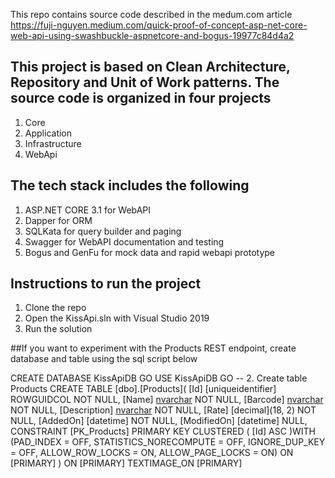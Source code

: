 This repo contains source code described in the medum.com article https://fuji-nguyen.medium.com/quick-proof-of-concept-asp-net-core-web-api-using-swashbuckle-aspnetcore-and-bogus-19977c84d4a2

## This project is based on Clean Architecture, Repository and Unit of Work patterns. The source code is organized in four projects

1. Core
2. Application
3. Infrastructure
4. WebApi


## The tech stack includes the following

1. ASP.NET CORE 3.1 for WebAPI
2. Dapper for ORM
3. SQLKata for query builder and paging
4. Swagger for WebAPI documentation and testing
5. Bogus and GenFu for mock data and rapid webapi prototype

## Instructions to run the project

1. Clone the repo
2. Open the KissApi.sln with Visual Studio 2019
3. Run the solution


##If you want to experiment with the Products REST endpoint, create database and table using the sql script below

CREATE DATABASE KissApiDB
GO
USE KissApiDB
GO
-- 2. Create table Products 
CREATE TABLE [dbo].[Products](
	[Id] [uniqueidentifier] ROWGUIDCOL NOT NULL,
	[Name] [nvarchar](50) NOT NULL,
	[Barcode] [nvarchar](50) NOT NULL,
	[Description] [nvarchar](max) NOT NULL,
	[Rate] [decimal](18, 2) NOT NULL,
	[AddedOn] [datetime] NOT NULL,
	[ModifiedOn] [datetime] NULL,
 CONSTRAINT [PK_Products] PRIMARY KEY CLUSTERED 
(
	[Id] ASC
)WITH (PAD_INDEX = OFF, STATISTICS_NORECOMPUTE = OFF, IGNORE_DUP_KEY = OFF, ALLOW_ROW_LOCKS = ON, ALLOW_PAGE_LOCKS = ON) ON [PRIMARY]
) ON [PRIMARY] TEXTIMAGE_ON [PRIMARY]
